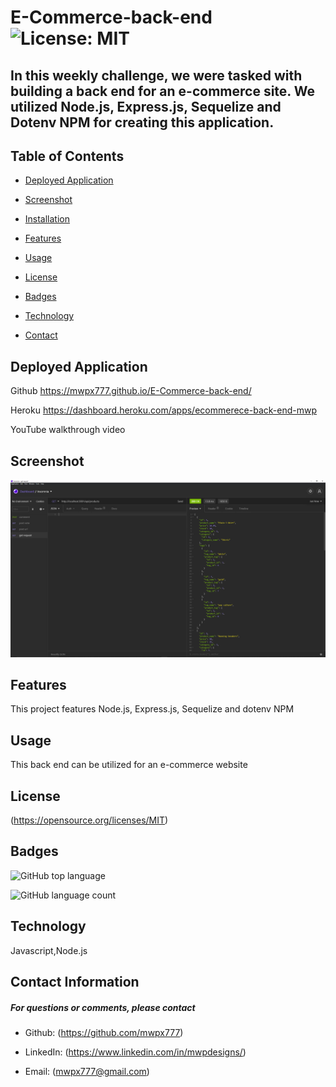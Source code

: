 

# **E-Commerce-back-end**   ![License: MIT](https://img.shields.io/badge/License-MIT-yellow.svg)
## **In this weekly challenge, we were tasked with building a back end for an e-commerce site.  We utilized Node.js, Express.js, Sequelize and Dotenv NPM for creating this application.**

## **Table of Contents**

* [Deployed Application](#deployed-application)

* [Screenshot](#screenshot)

* [Installation](#installation)

* [Features](#features)

* [Usage](#usage)



* [License](#license)

* [Badges](#badges)

* [Technology](#technology)



* [Contact](#contact-information)

## **Deployed Application**
Github 
https://mwpx777.github.io/E-Commerce-back-end/

Heroku
https://dashboard.heroku.com/apps/ecommerece-back-end-mwp

YouTube walkthrough video


## **Screenshot**
![screenshot](screenshot.png)



## **Features**
This project features Node.js, Express.js, Sequelize and dotenv NPM

## **Usage**
This back end can be utilized for an e-commerce website




## **License**
(https://opensource.org/licenses/MIT)

## **Badges**

![GitHub top language](https://img.shields.io/github/languages/top/mwpx777/E-Commerce-back-end?style=plastic)

![GitHub language count](https://img.shields.io/github/languages/count/mwpx777/E-Commerce-back-end)


## **Technology**
Javascript,Node.js





## **Contact Information**
##### For questions or comments, please contact

* Github: (https://github.com/mwpx777)

* LinkedIn: (https://www.linkedin.com/in/mwpdesigns/)

* Email: (mwpx777@gmail.com)

